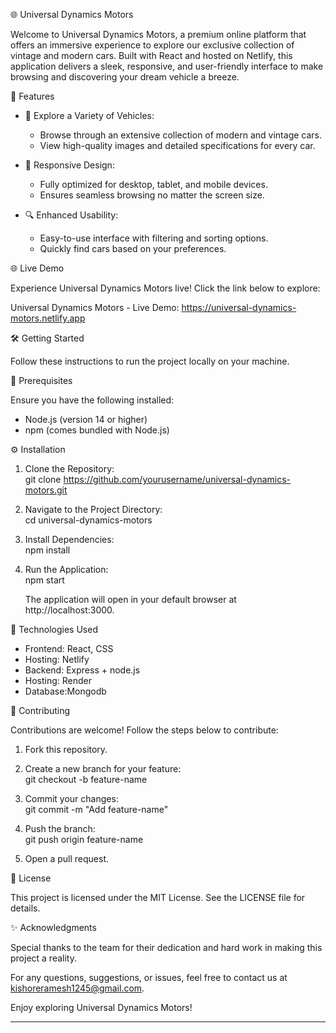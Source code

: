 🌐 Universal Dynamics Motors  

Welcome to Universal Dynamics Motors, a premium online platform that offers an immersive experience to explore our exclusive collection of vintage and modern cars. Built with React and hosted on Netlify, this application delivers a sleek, responsive, and user-friendly interface to make browsing and discovering your dream vehicle a breeze.  

🚗 Features  

- 🚙 Explore a Variety of Vehicles:
  - Browse through an extensive collection of modern and vintage cars.
  - View high-quality images and detailed specifications for every car.

- 📱 Responsive Design:
  - Fully optimized for desktop, tablet, and mobile devices.
  - Ensures seamless browsing no matter the screen size.

- 🔍 Enhanced Usability:
  - Easy-to-use interface with filtering and sorting options.
  - Quickly find cars based on your preferences.

🌐 Live Demo  

Experience Universal Dynamics Motors live! Click the link below to explore:  

Universal Dynamics Motors - Live Demo: https://universal-dynamics-motors.netlify.app  

🛠️ Getting Started  

Follow these instructions to run the project locally on your machine.  

🔧 Prerequisites  

Ensure you have the following installed:  
- Node.js (version 14 or higher)  
- npm (comes bundled with Node.js)  

⚙️ Installation  

1. Clone the Repository:  
   git clone https://github.com/yourusername/universal-dynamics-motors.git  

2. Navigate to the Project Directory:  
   cd universal-dynamics-motors  

3. Install Dependencies:  
   npm install  

4. Run the Application:  
   npm start  

   The application will open in your default browser at http://localhost:3000.  

🧰 Technologies Used  

- Frontend: React, CSS  
- Hosting: Netlify
- Backend: Express + node.js
- Hosting: Render
- Database:Mongodb

🤝 Contributing  

Contributions are welcome! Follow the steps below to contribute:  

1. Fork this repository.  
2. Create a new branch for your feature:  
   git checkout -b feature-name  

3. Commit your changes:  
   git commit -m "Add feature-name"  

4. Push the branch:  
   git push origin feature-name  

5. Open a pull request.  

📝 License  

This project is licensed under the MIT License. See the LICENSE file for details.  

✨ Acknowledgments  

Special thanks to the team for their dedication and hard work in making this project a reality.  

For any questions, suggestions, or issues, feel free to contact us at kishoreramesh1245@gmail.com.  

Enjoy exploring Universal Dynamics Motors!

---

